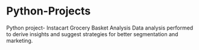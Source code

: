 # Python-Projects
Python project- Instacart Grocery Basket Analysis 
                Data analysis performed to derive insights and suggest strategies for better segmentation and marketing. 
